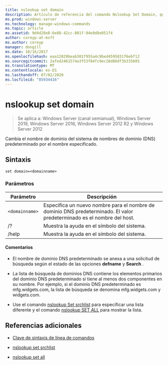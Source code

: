 ```yaml
---
title: nslookup set domain
description: Artículo de referencia del comando Nslookup Set Domain, que cambia el nombre de dominio del sistema de nombres de dominio (DNS) predeterminado por el nombre especificado.
ms.prod: windows-server
ms.technology: manage-windows-commands
ms.topic: article
ms.assetid: 9d4d28e8-6e88-42cc-801f-94e9d8e051f4
author: coreyp-at-msft
ms.author: coreyp
manager: dongill
ms.date: 10/16/2017
ms.openlocfilehash: eaa12029beab301f955a4c9bed4595831f6ebf12
ms.sourcegitcommit: 2afed2461574a3f53f84fc9ec28d86df3b335685
ms.translationtype: MT
ms.contentlocale: es-ES
ms.lasthandoff: 07/02/2020
ms.locfileid: "85934416"
---
```

# <a name="nslookup-set-domain"></a>nslookup set domain

> Se aplica a: Windows Server (canal semianual), Windows Server 2019, Windows Server 2016, Windows Server 2012 R2 y Windows Server 2012

Cambia el nombre de dominio del sistema de nombres de dominio (DNS) predeterminado por el nombre especificado.

## <a name="syntax"></a>Sintaxis

```
set domain=<domainname>
```

### <a name="parameters"></a>Parámetros

| Parámetro | Descripción |
| --------- | ----------- |
| `<domainname>` | Especifica un nuevo nombre para el nombre de dominio DNS predeterminado. El valor predeterminado es el nombre del host. |
| /? | Muestra la ayuda en el símbolo del sistema. |
| /help | Muestra la ayuda en el símbolo del sistema. |

#### <a name="remarks"></a>Comentarios

- El nombre de dominio DNS predeterminado se anexa a una solicitud de búsqueda según el estado de las opciones **defname** y **Search** .

- La lista de búsqueda de dominios DNS contiene los elementos primarios del dominio DNS predeterminado si tiene al menos dos componentes en su nombre. Por ejemplo, si el dominio DNS predeterminado es mfg.widgets.com, la lista de búsqueda se denomina mfg.widgets.com y widgets.com.

- Use el comando [nslookup Set srchlist](nslookup-set-srchlist.md) para especificar una lista diferente y el comando [nslookup SET ALL](nslookup-set-all.md) para mostrar la lista.

## <a name="additional-references"></a>Referencias adicionales

- [Clave de sintaxis de línea de comandos](command-line-syntax-key.md)

- [nslookup set srchlist](nslookup-set-srchlist.md)

- [nslookup set all](nslookup-set-all.md)

